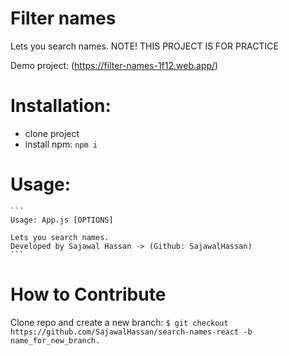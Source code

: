 # Filter names

Lets you search names.
NOTE! THIS PROJECT IS FOR PRACTICE

Demo project: (https://filter-names-1f12.web.app/)

# Installation:
   - clone project
   - install npm: ```npm i```

# Usage:
    ```
    Usage: App.js [OPTIONS]

    Lets you search names.
    Developed by Sajawal Hassan -> (Github: SajawalHassan)
    ```
    
# How to Contribute
Clone repo and create a new branch: ```$ git checkout https://github.com/SajawalHassan/search-names-react -b name_for_new_branch.```
